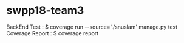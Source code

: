 # swpp18-team3
BackEnd Test : $ coverage run --source='./snuslam' manage.py test  
Coverage Report : $ coverage report  
